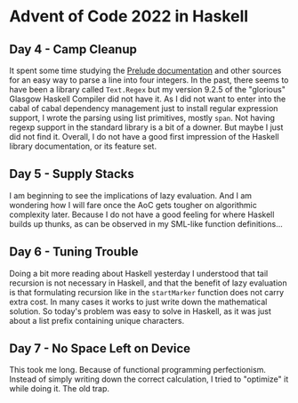 # Advent of Code 2022 in Haskell

## Day 4 - Camp Cleanup

It spent some time studying the [Prelude documentation](https://downloads.haskell.org/ghc/latest/docs/libraries/base-4.17.0.0/Prelude.html)
and other sources for an easy way to parse a line into four integers. In the past, there seems to have been
a library called `Text.Regex` but my version 9.2.5 of the "glorious" Glasgow Haskell Compiler did not have it.
As I did not want to enter into the cabal of cabal dependency management just to install regular expression support,
I wrote the parsing using list primitives, mostly `span`. Not having regexp support in the standard library is
a bit of a downer. But maybe I just did not find it. Overall, I do not have a good first impression of the
Haskell library documentation, or its feature set.

## Day 5 - Supply Stacks

I am beginning to see the implications of lazy evaluation. And I am wondering how I will fare once the
AoC gets tougher on algorithmic complexity later. Because I do not have a good feeling for where Haskell builds
up thunks, as can be observed in my SML-like function definitions...

## Day 6 - Tuning Trouble

Doing a bit more reading about Haskell yesterday I understood that tail recursion is not necessary in Haskell,
and that the benefit of lazy evaluation is that formulating recursion like in the `startMarker` function
does not carry extra cost. In many cases it works to just write down the mathematical solution. So today's
problem was easy to solve in Haskell, as it was just about a list prefix containing unique characters.

## Day 7 - No Space Left on Device

This took me long. Because of functional programming perfectionism. Instead of simply writing down the
correct calculation, I tried to "optimize" it while doing it. The old trap.